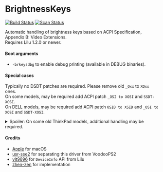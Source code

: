 BrightnessKeys
==============
[![Build Status](https://github.com/acidanthera/BrightnessKeys/workflows/CI/badge.svg?branch=master)](https://github.com/acidanthera/BrightnessKeys/actions) [![Scan Status](https://scan.coverity.com/projects/22193/badge.svg?flat=1)](https://scan.coverity.com/projects/22193)

Automatic handling of brightness keys based on ACPI Specification, Appendix B: Video Extensions.  
Requires Lilu 1.2.0 or newer.

#### Boot arguments
- `-brkeysdbg` to enable debug printing (available in DEBUG binaries).

#### Special cases
Typically no DSDT patches are required. Please remove old `_Qxx` to `XQxx` ones.  
On some models, may be required add ACPI patch `_OSI to XOSI` and `SSDT-XOSI`.  
On DELL models, may be required add ACPI patch `OSID to XSID` and `_OSI to XOSI` and `SSDT-XOSI`.

<details>
<summary>Spoiler: On some old ThinkPad models, additional handling may be required.</summary>
<br>
Here is an example for their "brightness up" EC event.

```
Method (_Q14, 0, NotSerialized)
{
    If (^HKEY.MHKK (0x8000))
    {
        ^HKEY.MHKQ (0x1010)                // Vendor-specific event: TP_HKEY_EV_BRGHT_UP
    }

    If (NBCF) // Whether
    {
        If (VIGD)
        {
            Notify (^^^VID.LCD0, 0x86)     // Send 0x86 "Increase Brightness" to integrated graphics
        }
        Else
        {
            Notify (^^^PEG.VID.LCD0, 0x86) // Send 0x86 "Increase Brightness" to discrete graphics
        }
    }
    Else
    {
        Local0 = BRLV                      // Local variable to store current brightness level
        If ((Local0 != 0x0F))
        {
            Local0++
            BRLV = Local0
        }

        If (VIGD)
        {
            UCMS (0x16)                    // SMI access for integrated graphics
            BRNS ()
        }
        Else
        {
            VBRC (Local0)                  // SMI access for discrete graphics
        }

        ^HKEY.MHKQ (0x6050)                // Vendor-specific event: TP_HKEY_EV_BACKLIGHT_CHANGED
    }
}
```

When `NBCF` is set to zero by default, the method will not notify graphics devices and try to adjust brightness directly. To override that, set `NBCF = 0x01` in SSDT hotpatch, or just replace its declaration using a simple patch.

- For DSDT compiled with older iasl, replace `Name (NBCF, 0x00)` to `Name (NBCF, 0x01)`:  
Find: `08 4E424346 0A 00` `// NameOp "NBCF" BytePrefix "00"`  
Repl: `08 4E424346 0A 01` `// NameOp "NBCF" BytePrefix "01"`

- For DSDT compiled with newer iasl, replace `Name (NBCF, Zero)` to `Name (NBCF, One)`:  
Find: `08 4E424346 00` `// NameOp "NBCF" ZeroOp`  
Repl: `08 4E424346 01` `// NameOp "NBCF" OneOp`
</details>

#### Credits
- [Apple](https://www.apple.com) for macOS
- [usr-sse2](https://github.com/usr-sse2) for separating this driver from VoodooPS2
- [vit9696](https://github.com/vit9696) for `DeviceInfo` API from Lilu
- [zhen-zen](https://github.com/zhen-zen) for implementation
